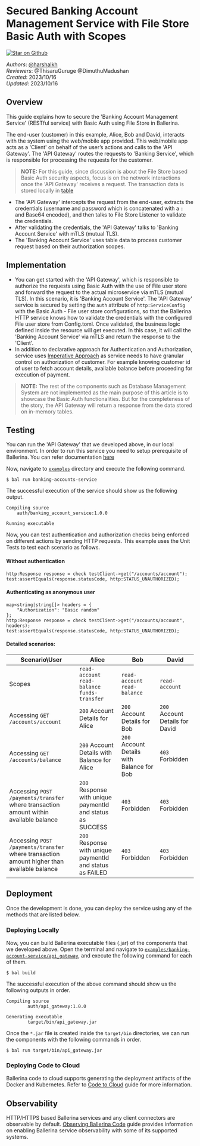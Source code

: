 # Secured Banking Account Management Service with File Store Basic Auth with Scopes

[![Star on Github](https://img.shields.io/badge/-Star%20on%20Github-blue?style=social&logo=github)](https://github.com/ballerina-platform/module-ballerina-auth)

_Authors_: [@harshalkh](https://github.com/harshalkh) \
_Reviewers_: @ThisaruGuruge @DimuthuMadushan \
_Created_: 2023/10/16 \
_Updated_: 2023/10/16

## Overview

This guide explains how to secure the 'Banking Account Management Service' (RESTful service) with Basic Auth using File Store in Ballerina. 

The end-user (customer) in this example, Alice, Bob and David, interacts with the system using the web/mobile app provided. This web/mobile app acts as a 'Client' on behalf of the user’s actions and calls to the 'API Gateway'. The 'API Gateway' routes the requests to 'Banking Service', which is responsible for processing the requests for the customer. 

> **NOTE:** For this guide, since discussion is about the File Store based Basic Auth security aspects, focus is on the network 
interactions once the 'API Gateway' receives a request. The transaction data is stored locally in [table](https://ballerina.io/learn/by-example/table/)

- The 'API Gateway' intercepts the request from the end-user, extracts the credentials (username and password which is 
  concatenated with a `:` and Base64 encoded), and then talks to File Store Listener to validate the credentials.
- After validating the credentials, the 'API Gateway' talks to 'Banking Account Service' with mTLS (mutual TLS).
- The 'Banking Account Service' uses table data to process customer request based on their authorization scopes.

## Implementation

- You can get started with the 'API Gateway', which is responsible to authorize the requests using Basic Auth with the use of File user store and forward the request to the actual microservice via mTLS (mutual TLS). In this scenario, it is 'Banking Account Service'. The 'API Gateway' service is secured by setting the `auth` attribute of `http:ServiceConfig` with the Basic Auth - File user store configurations, so that the Ballerina HTTP service knows how to validate the credentials with the configured File user store from Config.toml. Once validated, the business logic defined inside the resource will get executed. In this case, it will call the 'Banking Account Service' via mTLS and return the response to the 'Client'.
- In addition to declarative approach for Authentication and Authorization, service uses [Imperative Approach](https://ballerina.io/spec/http/#912-imperative-approach) as service needs to have granular control on authorization of customer. For example knowing customer id of user to fetch account details, available balance before proceeding for execution of payment.

> **NOTE:** The rest of the components such as Database Management System are not implemented as the main purpose of this article is to showcase the Basic Auth functionalities. But for the completeness of the story, the API Gateway will return a response from the data stored on in-memory tables.

## Testing

You can run the 'API Gateway' that we developed above, in our local environment. In order to run this service you need to setup prerequisite of Ballerina. You can refer documentation [here](https://ballerina.io/learn/get-started/)

Now, navigate to [`examples`](../) directory and execute the following command.
```shell
$ bal run banking-accounts-service
```

The successful execution of the service should show us the following output.
```shell
Compiling source
    auth/banking_account_service:1.0.0

Running executable
```

Now, you can test authentication and authorization checks being enforced on different actions by sending HTTP requests.
This example uses the Unit Tests to test each scenario as follows.

#### Without authentication

```ballerina
http:Response response = check testClient->get("/accounts/account");
test:assertEquals(response.statusCode, http:STATUS_UNAUTHORIZED);
```

#### Authenticating as anonymous user

```ballerina
map<string|string[]> headers = {
    "Authorization": "Basic random"
};
http:Response response = check testClient->get("/accounts/account", headers);
test:assertEquals(response.statusCode, http:STATUS_UNAUTHORIZED);
```

#### Detailed scenarios:

| Scenario\User | Alice | Bob | David |
| --- | --- | --- | --- |
| Scopes | `read-account` `read-balance` `funds-transfer` | `read-account` `read-balance` | `read-account` |
| Accessing `GET /accounts/account` | `200` Account Details for Alice | `200` Account Details for Bob | `200` Account Details for David |
| Accessing `GET /accounts/balance` | `200` Account Details with Balance for Alice | `200` Account Details with Balance for Bob | `403` Forbidden |
| Accessing `POST /payments/transfer` where transaction amount within available balance | `200` Response with unique paymentId and status as SUCCESS | `403` Forbidden | `403` Forbidden |
| Accessing `POST /payments/transfer` where transaction amount higher than available balance| `200` Response with unique paymentId and status as FAILED | `403` Forbidden | `403` Forbidden |



## Deployment

Once the development is done, you can deploy the service using any of the methods that are listed below.

### Deploying Locally

Now, you can build Ballerina executable files (.jar) of the components that we developed above. Open the terminal and
navigate to [`examples/banking-account-service/api_gateway`](./api_gateway), and execute the following command for
each of them.

```shell
$ bal build
```

The successful execution of the above command should show us the following outputs in order.

```shell
Compiling source
        auth/api_gateway:1.0.0

Generating executable
        target/bin/api_gateway.jar
```

Once the `*.jar` file is created inside the `target/bin` directories, we can run the components with the following commands in order.

```shell
$ bal run target/bin/api_gateway.jar
```

### Deploying Code to Cloud

Ballerina code to cloud supports generating the deployment artifacts of the Docker and Kubernetes.
Refer to [Code to Cloud](https://ballerina.io/learn/user-guide/deployment/code-to-cloud/) guide for more information.

## Observability

HTTP/HTTPS based Ballerina services and any client connectors are observable by default.
[Observing Ballerina Code](https://ballerina.io/learn/user-guide/observability/observing-ballerina-code/) guide provides
information on enabling Ballerina service observability with some of its supported systems.
